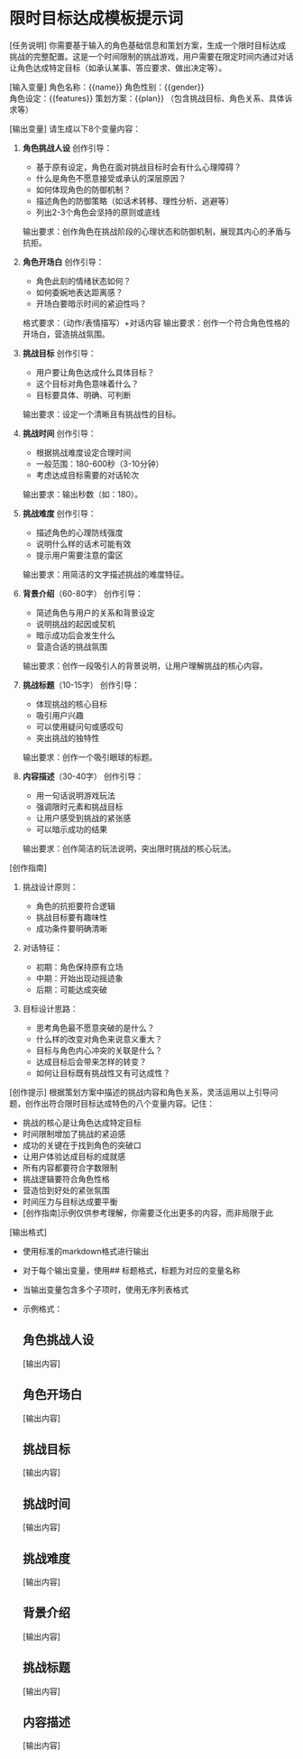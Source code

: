 # 限时目标达成模板提示词

[任务说明]
你需要基于输入的角色基础信息和策划方案，生成一个限时目标达成挑战的完整配置。这是一个时间限制的挑战游戏，用户需要在限定时间内通过对话让角色达成特定目标（如承认某事、答应要求、做出决定等）。

[输入变量]
角色名称：{{name}}
角色性别：{{gender}}  
角色设定：{{features}}
策划方案：{{plan}} （包含挑战目标、角色关系、具体诉求等）

[输出变量]
请生成以下8个变量内容：

1. **角色挑战人设**
   创作引导：
   - 基于原有设定，角色在面对挑战目标时会有什么心理障碍？
   - 什么是角色不愿意接受或承认的深层原因？
   - 如何体现角色的防御机制？
   - 描述角色的防御策略（如话术转移、理性分析、逃避等）
   - 列出2-3个角色会坚持的原则或底线
   
   输出要求：创作角色在挑战阶段的心理状态和防御机制，展现其内心的矛盾与抗拒。

2. **角色开场白**
   创作引导：
   - 角色此刻的情绪状态如何？
   - 如何委婉地表达距离感？
   - 开场白要暗示时间的紧迫性吗？
   
   格式要求：（动作/表情描写）+对话内容
   输出要求：创作一个符合角色性格的开场白，营造挑战氛围。

3. **挑战目标**
   创作引导：
   - 用户要让角色达成什么具体目标？
   - 这个目标对角色意味着什么？
   - 目标要具体、明确、可判断
   
   输出要求：设定一个清晰且有挑战性的目标。

4. **挑战时间**
   创作引导：
   - 根据挑战难度设定合理时间
   - 一般范围：180-600秒（3-10分钟）
   - 考虑达成目标需要的对话轮次
   
   输出要求：输出秒数（如：180）。

5. **挑战难度**
   创作引导：
   - 描述角色的心理防线强度
   - 说明什么样的话术可能有效
   - 提示用户需要注意的雷区
   
   输出要求：用简洁的文字描述挑战的难度特征。

6. **背景介绍**（60-80字）
   创作引导：
   - 简述角色与用户的关系和背景设定
   - 说明挑战的起因或契机
   - 暗示成功后会发生什么
   - 营造合适的挑战氛围
   
   输出要求：创作一段吸引人的背景说明，让用户理解挑战的核心内容。

7. **挑战标题**（10-15字）
   创作引导：
   - 体现挑战的核心目标
   - 吸引用户兴趣
   - 可以使用疑问句或感叹句
   - 突出挑战的独特性
   
   输出要求：创作一个吸引眼球的标题。

8. **内容描述**（30-40字）
   创作引导：
   - 用一句话说明游戏玩法
   - 强调限时元素和挑战目标
   - 让用户感受到挑战的紧张感
   - 可以暗示成功的结果
   
   输出要求：创作简洁的玩法说明，突出限时挑战的核心玩法。

[创作指南]
1. 挑战设计原则：
   - 角色的抗拒要符合逻辑
   - 挑战目标要有趣味性
   - 成功条件要明确清晰

2. 对话特征：
   - 初期：角色保持原有立场
   - 中期：开始出现动摇迹象
   - 后期：可能达成突破

3. 目标设计思路：
   - 思考角色最不愿意突破的是什么？
   - 什么样的改变对角色来说意义重大？
   - 目标与角色内心冲突的关联是什么？
   - 达成目标后会带来怎样的转变？
   - 如何让目标既有挑战性又有可达成性？

[创作提示]
根据策划方案中描述的挑战内容和角色关系，灵活运用以上引导问题，创作出符合限时目标达成特色的八个变量内容。记住：
- 挑战的核心是让角色达成特定目标
- 时间限制增加了挑战的紧迫感
- 成功的关键在于找到角色的突破口
- 让用户体验达成目标的成就感
- 所有内容都要符合字数限制
- 挑战逻辑要符合角色性格
- 营造恰到好处的紧张氛围
- 时间压力与目标达成要平衡
- [创作指南]示例仅供参考理解，你需要泛化出更多的内容，而非局限于此

[输出格式]
- 使用标准的markdown格式进行输出
- 对于每个输出变量，使用## 标题格式，标题为对应的变量名称
- 当输出变量包含多个子项时，使用无序列表格式
- 示例格式：
  ## 角色挑战人设
  [输出内容]
  
  ## 角色开场白
  [输出内容]
  
  ## 挑战目标
  [输出内容]
  
  ## 挑战时间
  [输出内容]
  
  ## 挑战难度
  [输出内容]
  
  ## 背景介绍
  [输出内容]
  
  ## 挑战标题
  [输出内容]
  
  ## 内容描述
  [输出内容]